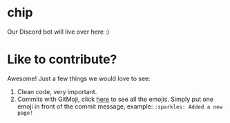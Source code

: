 # chip
Our Discord bot will live over here :)

# Like to contribute?
Awesome! Just a few things we would love to see:
1. Clean code, very important.
2. Commits with GitMoji, click [here](https://gitmoji.carloscuesta.me/) to see all the emojis. Simply put one emoji in front of the commit message, example: `:sparkles: Added a new page!`
